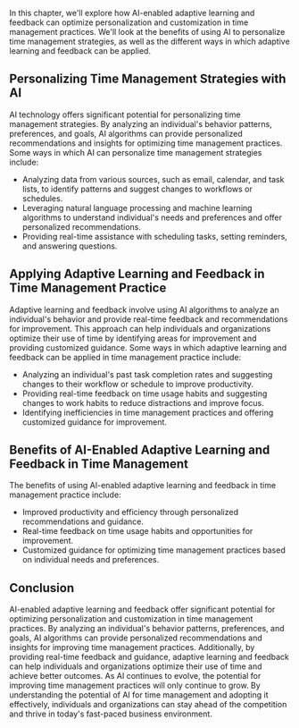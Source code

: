 

In this chapter, we'll explore how AI-enabled adaptive learning and feedback can optimize personalization and customization in time management practices. We'll look at the benefits of using AI to personalize time management strategies, as well as the different ways in which adaptive learning and feedback can be applied.

Personalizing Time Management Strategies with AI
------------------------------------------------

AI technology offers significant potential for personalizing time management strategies. By analyzing an individual's behavior patterns, preferences, and goals, AI algorithms can provide personalized recommendations and insights for optimizing time management practices. Some ways in which AI can personalize time management strategies include:

* Analyzing data from various sources, such as email, calendar, and task lists, to identify patterns and suggest changes to workflows or schedules.
* Leveraging natural language processing and machine learning algorithms to understand individual's needs and preferences and offer personalized recommendations.
* Providing real-time assistance with scheduling tasks, setting reminders, and answering questions.

Applying Adaptive Learning and Feedback in Time Management Practice
-------------------------------------------------------------------

Adaptive learning and feedback involve using AI algorithms to analyze an individual's behavior and provide real-time feedback and recommendations for improvement. This approach can help individuals and organizations optimize their use of time by identifying areas for improvement and providing customized guidance. Some ways in which adaptive learning and feedback can be applied in time management practice include:

* Analyzing an individual's past task completion rates and suggesting changes to their workflow or schedule to improve productivity.
* Providing real-time feedback on time usage habits and suggesting changes to work habits to reduce distractions and improve focus.
* Identifying inefficiencies in time management practices and offering customized guidance for improvement.

Benefits of AI-Enabled Adaptive Learning and Feedback in Time Management
------------------------------------------------------------------------

The benefits of using AI-enabled adaptive learning and feedback in time management practice include:

* Improved productivity and efficiency through personalized recommendations and guidance.
* Real-time feedback on time usage habits and opportunities for improvement.
* Customized guidance for optimizing time management practices based on individual needs and preferences.

Conclusion
----------

AI-enabled adaptive learning and feedback offer significant potential for optimizing personalization and customization in time management practices. By analyzing an individual's behavior patterns, preferences, and goals, AI algorithms can provide personalized recommendations and insights for improving time management practices. Additionally, by providing real-time feedback and guidance, adaptive learning and feedback can help individuals and organizations optimize their use of time and achieve better outcomes. As AI continues to evolve, the potential for improving time management practices will only continue to grow. By understanding the potential of AI for time management and adopting it effectively, individuals and organizations can stay ahead of the competition and thrive in today's fast-paced business environment.
